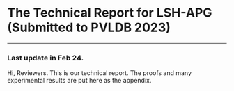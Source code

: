 # The Technical Report for LSH-APG (Submitted to PVLDB 2023)
-----------------------------------------------------------------------------------------------------------------
### Last update in Feb 24.

Hi, Reviewers. This is our technical report. The proofs and many experimental results are put here as the appendix.
